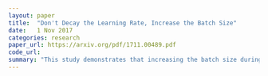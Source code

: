 ```yaml
---
layout: paper
title:  "Don't Decay the Learning Rate, Increase the Batch Size"
date:   1 Nov 2017
categories: research
paper_url: https://arxiv.org/pdf/1711.00489.pdf
code_url: 
summary: "This study demonstrates that increasing the batch size during training achieves similar learning outcomes as the common practice of decaying the learning rate, applicable to stochastic gradient descent and its variants, including with momentum and Adam optimization. This approach not only matches test accuracies within the same number of epochs but also enhances parallelism and reduces training time due to fewer parameter updates. Efficiency can be further improved by adjusting the learning rate and batch size proportionally, and although increasing the momentum coefficient and scaling the batch size accordingly may slightly lower test accuracy, it enables the use of large batch training without needing to tune hyper-parameters. Using these methods, ResNet-50 was trained on ImageNet to a 76.1% validation accuracy in less than 30 minutes."
---
```


